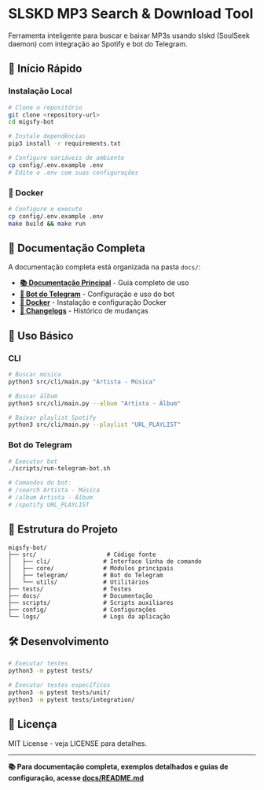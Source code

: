 # SLSKD MP3 Search & Download Tool

Ferramenta inteligente para buscar e baixar MP3s usando slskd (SoulSeek daemon) com integração ao Spotify e bot do Telegram.

## 🚀 Início Rápido

### Instalação Local
```bash
# Clone o repositório
git clone <repository-url>
cd migsfy-bot

# Instale dependências
pip3 install -r requirements.txt

# Configure variáveis de ambiente
cp config/.env.example .env
# Edite o .env com suas configurações
```

### 🐳 Docker
```bash
# Configure e execute
cp config/.env.example .env
make build && make run
```

## 📖 Documentação Completa

A documentação completa está organizada na pasta `docs/`:

- **[📚 Documentação Principal](docs/README.md)** - Guia completo de uso
- **[🤖 Bot do Telegram](docs/TELEGRAM/)** - Configuração e uso do bot
- **[🐳 Docker](docs/DOCKER/)** - Instalação e configuração Docker
- **[📝 Changelogs](docs/CHANGELOG/)** - Histórico de mudanças

## 🎯 Uso Básico

### CLI
```bash
# Buscar música
python3 src/cli/main.py "Artista - Música"

# Buscar álbum
python3 src/cli/main.py --album "Artista - Álbum"

# Baixar playlist Spotify
python3 src/cli/main.py --playlist "URL_PLAYLIST"
```

### Bot do Telegram
```bash
# Executar bot
./scripts/run-telegram-bot.sh

# Comandos do bot:
# /search Artista - Música
# /album Artista - Álbum
# /spotify URL_PLAYLIST
```

## 📁 Estrutura do Projeto

```
migsfy-bot/
├── src/                    # Código fonte
│   ├── cli/               # Interface linha de comando
│   ├── core/              # Módulos principais
│   ├── telegram/          # Bot do Telegram
│   └── utils/             # Utilitários
├── tests/                 # Testes
├── docs/                  # Documentação
├── scripts/               # Scripts auxiliares
├── config/                # Configurações
└── logs/                  # Logs da aplicação
```

## 🛠️ Desenvolvimento

```bash
# Executar testes
python3 -m pytest tests/

# Executar testes específicos
python3 -m pytest tests/unit/
python3 -m pytest tests/integration/
```

## 📝 Licença

MIT License - veja LICENSE para detalhes.

---

**📚 Para documentação completa, exemplos detalhados e guias de configuração, acesse [docs/README.md](docs/README.md)**
